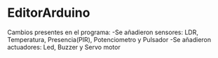 ﻿# EditorArduino
Cambios presentes en el programa:
-Se añadieron sensores: LDR, Temperatura, Presencia(PIR), Potenciometro y Pulsador
-Se añadieron actuadores: Led, Buzzer y Servo motor


